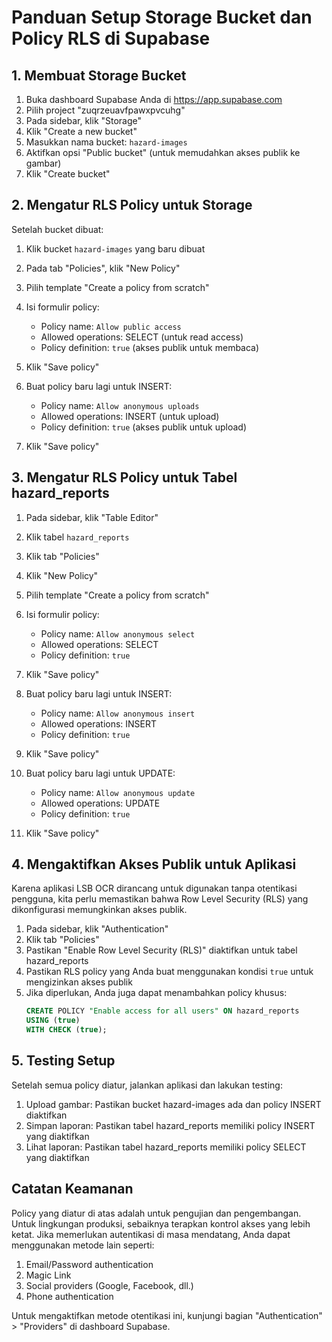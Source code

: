 # Panduan Setup Storage Bucket dan Policy RLS di Supabase

## 1. Membuat Storage Bucket

1. Buka dashboard Supabase Anda di https://app.supabase.com
2. Pilih project "zuqrzeuavfpawxpvcuhg"
3. Pada sidebar, klik "Storage"
4. Klik "Create a new bucket"
5. Masukkan nama bucket: `hazard-images`
6. Aktifkan opsi "Public bucket" (untuk memudahkan akses publik ke gambar)
7. Klik "Create bucket"

## 2. Mengatur RLS Policy untuk Storage

Setelah bucket dibuat:

1. Klik bucket `hazard-images` yang baru dibuat
2. Pada tab "Policies", klik "New Policy"
3. Pilih template "Create a policy from scratch"
4. Isi formulir policy:
   - Policy name: `Allow public access`
   - Allowed operations: SELECT (untuk read access)
   - Policy definition: `true` (akses publik untuk membaca)
5. Klik "Save policy"

6. Buat policy baru lagi untuk INSERT:
   - Policy name: `Allow anonymous uploads`
   - Allowed operations: INSERT (untuk upload)
   - Policy definition: `true` (akses publik untuk upload)
7. Klik "Save policy"

## 3. Mengatur RLS Policy untuk Tabel hazard_reports

1. Pada sidebar, klik "Table Editor"
2. Klik tabel `hazard_reports`
3. Klik tab "Policies"
4. Klik "New Policy"
5. Pilih template "Create a policy from scratch"
6. Isi formulir policy:
   - Policy name: `Allow anonymous select`
   - Allowed operations: SELECT
   - Policy definition: `true`
7. Klik "Save policy"

8. Buat policy baru lagi untuk INSERT:
   - Policy name: `Allow anonymous insert`
   - Allowed operations: INSERT
   - Policy definition: `true`
9. Klik "Save policy"

10. Buat policy baru lagi untuk UPDATE:
    - Policy name: `Allow anonymous update`
    - Allowed operations: UPDATE
    - Policy definition: `true`
11. Klik "Save policy"

## 4. Mengaktifkan Akses Publik untuk Aplikasi

Karena aplikasi LSB OCR dirancang untuk digunakan tanpa otentikasi pengguna, kita perlu memastikan bahwa Row Level Security (RLS) yang dikonfigurasi memungkinkan akses publik.

1. Pada sidebar, klik "Authentication"
2. Klik tab "Policies"
3. Pastikan "Enable Row Level Security (RLS)" diaktifkan untuk tabel hazard_reports
4. Pastikan RLS policy yang Anda buat menggunakan kondisi `true` untuk mengizinkan akses publik
5. Jika diperlukan, Anda juga dapat menambahkan policy khusus:
   ```sql
   CREATE POLICY "Enable access for all users" ON hazard_reports
   USING (true)
   WITH CHECK (true);
   ```

## 5. Testing Setup

Setelah semua policy diatur, jalankan aplikasi dan lakukan testing:

1. Upload gambar: Pastikan bucket hazard-images ada dan policy INSERT diaktifkan
2. Simpan laporan: Pastikan tabel hazard_reports memiliki policy INSERT yang diaktifkan
3. Lihat laporan: Pastikan tabel hazard_reports memiliki policy SELECT yang diaktifkan

## Catatan Keamanan

Policy yang diatur di atas adalah untuk pengujian dan pengembangan. Untuk lingkungan produksi, sebaiknya terapkan kontrol akses yang lebih ketat. Jika memerlukan autentikasi di masa mendatang, Anda dapat menggunakan metode lain seperti:

1. Email/Password authentication
2. Magic Link
3. Social providers (Google, Facebook, dll.)
4. Phone authentication

Untuk mengaktifkan metode otentikasi ini, kunjungi bagian "Authentication" > "Providers" di dashboard Supabase. 